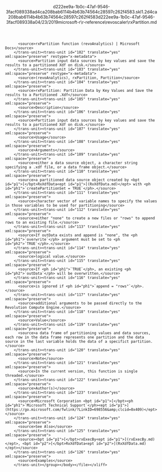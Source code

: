 <?xml version="1.0"?><xliff version="1.2" xmlns="urn:oasis:names:tc:xliff:document:1.2" xmlns:xsi="http://www.w3.org/2001/XMLSchema-instance" xsi:schemaLocation="urn:oasis:names:tc:xliff:document:1.2 xliff-core-1.2-transitional.xsd"><file datatype="xml" original="rxPartition.md" source-language="en-US" target-language="en-US"><header><tool tool-id="mdxliff" tool-name="mdxliff" tool-version="1.0-1931010" tool-company="Microsoft" /><xliffext:skl_file_name xmlns:xliffext="urn:microsoft:content:schema:xliffextensions">d222ee9a-1b0c-47af-9546-3facf089338ad4ca208bab6114b4b63b74564c28597c262f4583.skl</xliffext:skl_file_name><xliffext:version xmlns:xliffext="urn:microsoft:content:schema:xliffextensions">1.2</xliffext:version><xliffext:ms.openlocfilehash xmlns:xliffext="urn:microsoft:content:schema:xliffextensions">d4ca208bab6114b4b63b74564c28597c262f4583</xliffext:ms.openlocfilehash><xliffext:ms.sourcegitcommit xmlns:xliffext="urn:microsoft:content:schema:xliffextensions">d222ee9a-1b0c-47af-9546-3facf089338a</xliffext:ms.sourcegitcommit><xliffext:ms.lasthandoff xmlns:xliffext="urn:microsoft:content:schema:xliffextensions">04/23/2019</xliffext:ms.lasthandoff><xliffext:ms.openlocfilepath xmlns:xliffext="urn:microsoft:content:schema:xliffextensions">microsoft-r\r-reference\revoscaler\rxPartition.md</xliffext:ms.openlocfilepath></header><body><group id="content" extype="content"><trans-unit id="101" translate="yes" xml:space="preserve" restype="x-metadata">
          <source>rxPartition function (revoAnalytics) | Microsoft Docs</source>
        </trans-unit><trans-unit id="102" translate="yes" xml:space="preserve" restype="x-metadata">
          <source>Partition input data sources by key values and save the results to a partitioned Xdf on disk.</source>
        </trans-unit><trans-unit id="103" translate="yes" xml:space="preserve" restype="x-metadata">
          <source>(revoAnalytics), rxPartition, Partition</source>
        </trans-unit><trans-unit id="104" translate="yes" xml:space="preserve">
          <source>rxPartition: Partition Data by Key Values and Save the results to a Partitioned .Xdf</source>
        </trans-unit><trans-unit id="105" translate="yes" xml:space="preserve">
          <source>Description</source>
        </trans-unit><trans-unit id="106" translate="yes" xml:space="preserve">
          <source>Partition input data sources by key values and save the results to a partitioned Xdf on disk.</source>
        </trans-unit><trans-unit id="107" translate="yes" xml:space="preserve">
          <source>Usage</source>
        </trans-unit><trans-unit id="108" translate="yes" xml:space="preserve">
          <source>Arguments</source>
        </trans-unit><trans-unit id="109" translate="yes" xml:space="preserve">
          <source>either a data source object, a character string specifying a .xdf file, or a data frame object.</source>
        </trans-unit><trans-unit id="110" translate="yes" xml:space="preserve">
          <source>a partitioned data source object created by <bpt id="p1">[</bpt>RxXdfData<ept id="p1">](RxXdfData.md)</ept> with <ph id="ph1">`createPartitionSet = TRUE`</ph>.</source>
        </trans-unit><trans-unit id="111" translate="yes" xml:space="preserve">
          <source>character vector of variable names to specify the values in those variables to be used for partitioning</source>
        </trans-unit><trans-unit id="112" translate="yes" xml:space="preserve">
          <source>either "none" to create a new files or "rows" to append rows to an existing file.</source>
        </trans-unit><trans-unit id="113" translate="yes" xml:space="preserve">
          <source>If outData exists and append is "none", the <ph id="ph1">`overwrite`</ph> argument must be set to <ph id="ph2">`TRUE`</ph>.</source>
        </trans-unit><trans-unit id="114" translate="yes" xml:space="preserve">
          <source>logical value.</source>
        </trans-unit><trans-unit id="115" translate="yes" xml:space="preserve">
          <source>If <ph id="ph1">`TRUE`</ph>, an existing <ph id="ph2">`outData`</ph> will be overwritten.</source>
        </trans-unit><trans-unit id="116" translate="yes" xml:space="preserve">
          <source>is ignored if <ph id="ph1">`append = "rows"`</ph>.</source>
        </trans-unit><trans-unit id="117" translate="yes" xml:space="preserve">
          <source>additional arguments to be passed directly to the Revolution Compute Engine.</source>
        </trans-unit><trans-unit id="118" translate="yes" xml:space="preserve">
          <source>Value</source>
        </trans-unit><trans-unit id="119" translate="yes" xml:space="preserve">
          <source>a data frame of partitioning values and data sources, each row in the data frame represents one partition and the data source in the last variable holds the data of a specifict partition.</source>
        </trans-unit><trans-unit id="120" translate="yes" xml:space="preserve">
          <source>Note</source>
        </trans-unit><trans-unit id="121" translate="yes" xml:space="preserve">
          <source>In the current version, this function is single threaded.</source>
        </trans-unit><trans-unit id="122" translate="yes" xml:space="preserve">
          <source>Author(s)</source>
        </trans-unit><trans-unit id="123" translate="yes" xml:space="preserve">
          <source>Microsoft Corporation <bpt id="p1">[</bpt><ph id="ph1">`Microsoft Technical Support`</ph><ept id="p1">](https://go.microsoft.com/fwlink/?LinkID=698556&amp;clcid=0x409)</ept></source>
        </trans-unit><trans-unit id="124" translate="yes" xml:space="preserve">
          <source>See Also</source>
        </trans-unit><trans-unit id="125" translate="yes" xml:space="preserve">
          <source><bpt id="p1">[</bpt>rxExecBy<ept id="p1">](rxExecBy.md)</ept>, <bpt id="p2">[</bpt>RxXdfData<ept id="p2">](RxXdfData.md)</ept></source>
        </trans-unit><trans-unit id="126" translate="yes" xml:space="preserve">
          <source>Examples</source>
        </trans-unit></group></body></file></xliff>